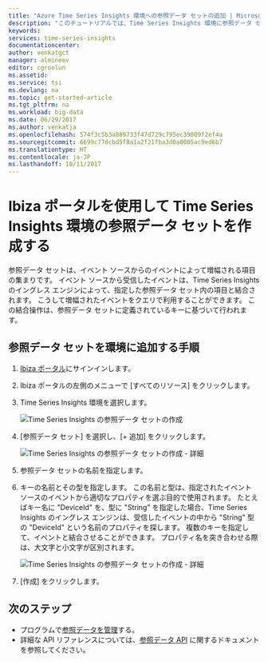 ```yaml
---
title: "Azure Time Series Insights 環境への参照データ セットの追加 | Microsoft Docs"
description: "このチュートリアルでは、Time Series Insights 環境に参照データ セットを追加します。"
keywords: 
services: time-series-insights
documentationcenter: 
author: venkatgct
manager: almineev
editor: cgronlun
ms.assetid: 
ms.service: tsi
ms.devlang: na
ms.topic: get-started-article
ms.tgt_pltfrm: na
ms.workload: big-data
ms.date: 06/29/2017
ms.author: venkatja
ms.openlocfilehash: 574f3c5b3a889733f47d729c795ec39009f2ef4a
ms.sourcegitcommit: 6699c77dcbd5f8a1a2f21fba3d0a0005ac9ed6b7
ms.translationtype: HT
ms.contentlocale: ja-JP
ms.lasthandoff: 10/11/2017
---
```

# <a name="create-a-reference-data-set-for-your-time-series-insights-environment-using-the-ibiza-portal"></a>Ibiza ポータルを使用して Time Series Insights 環境の参照データ セットを作成する

参照データ セットは、イベント ソースからのイベントによって増幅される項目の集まりです。 イベント ソースから受信したイベントは、Time Series Insights のイングレス エンジンによって、指定した参照データ セット内の項目と結合されます。 こうして増幅されたイベントをクエリで利用することができます。 この結合操作は、参照データ セットに定義されているキーに基づいて行われます。

## <a name="steps-to-add-a-reference-data-set-to-your-environment"></a>参照データ セットを環境に追加する手順

1. [Ibiza ポータル](https://portal.azure.com)にサインインします。
2. Ibiza ポータルの左側のメニューで [すべてのリソース] をクリックします。
3. Time Series Insights 環境を選択します。

    ![Time Series Insights の参照データ セットの作成](media/add-reference-data-set/getstarted-create-reference-data-set-1.png)

4. [参照データ セット] を選択し、[+ 追加] をクリックします。

    ![Time Series Insights の参照データ セットの作成 - 詳細](media/add-reference-data-set/getstarted-create-reference-data-set-2.png)

5. 参照データ セットの名前を指定します。
6. キーの名前とその型を指定します。 この名前と型は、指定されたイベント ソースのイベントから適切なプロパティを選ぶ目的で使用されます。 たとえばキー名に "DeviceId" を、型に "String" を指定した場合、Time Series Insights のイングレス エンジンは、受信したイベントの中から "String" 型の "DeviceId" という名前のプロパティを探します。 複数のキーを指定して、イベントと結合させることができます。 プロパティ名を突き合わせる際は、大文字と小文字が区別されます。

     ![Time Series Insights の参照データ セットの作成 - 詳細](media/add-reference-data-set/getstarted-create-reference-data-set-3.png)

7. [作成] をクリックします。

## <a name="next-steps"></a>次のステップ

* プログラムで[参照データを管理](time-series-insights-manage-reference-data-csharp.md)する。
* 詳細な API リファレンスについては、[参照データ API](/rest/api/time-series-insights/time-series-insights-reference-reference-data-api) に関するドキュメントを参照してください。